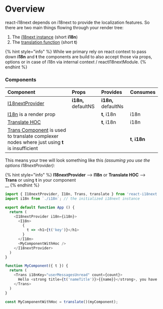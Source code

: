 # Overview

react-i18next depends on i18next to provide the localization features. So there are two main things flowing through your render tree:

1. The [i18next instance](i18next-instance.md) \(short **i18n**\)
2. The [translation function](https://www.i18next.com/overview/api#t) \(short **t**\)

{% hint style="info" %}
While we primary rely on react context to pass down **i18n** and **t** the components are build to also accept those via props, options or in case of i18n via internal context / reactI18nextModule.
{% endhint %}

### Components

| Component | Props | Provides | Consumes |
| :--- | :--- | :--- | :--- |
| [I18nextProvider](i18nextprovider.md) | **i18n,** defaultNS | **i18n,** defaultNs |  |
| [I18n](i18n-render-prop.md) is a render prop |  | **t**, i18n | i18n |
| [Translate HOC](translate-hoc.md) |  | **t**, i18n | i18n |
| [Trans Component](trans-component.md) is used to translate complexer nodes where just using **t** is insufficient |  |  | **t**, **i18n** |

This means your tree will look something like this _\(assuming you use the options I18nextProvider\):_

{% hint style="info" %}
**I18nextProvider** --&gt; **I18n** or **Translate HOC** --&gt; **Trans** or using **t** in your component  
__
{% endhint %}

```javascript
import { I18nextProvider, I18n, Trans, translate } from 'react-i18next';
import i18n from `./i18n`; // the initialized i18next instance

export default function App () {
  return (
    <I18nextProvider i18n={i18n}>
      <I18n>
        {
          t => <h1>{t('key')}</h1>
        }
      </I18n>
      <MyComponentWithHoc />
    </I18nextProvider>
  )
}

function MyComponent({ t }) {
  return (
    <Trans i18nKey="userMessagesUnread" count={count}>
      Hello <strong title={t('nameTitle')}>{{name}}</strong>, you have {{count}} unread message. <Link to="/msgs">Go to messages</Link>.
    </Trans>
  )
}

const MyComponentWithHoc = translate()(myComponent);
```

